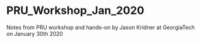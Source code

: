 # PRU_Workshop_Jan_2020
Notes from PRU workshop and hands-on by Jason Kridner at GeorgiaTech on January 30th 2020
